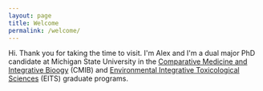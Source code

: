 ```yaml
---
layout: page
title: Welcome
permalink: /welcome/
---
```


Hi. Thank you for taking the time to visit. I'm Alex and I'm a dual major PhD candidate at Michigan State University in the [Comparative Medicine and Integrative Bioogy](http://cvm.msu.edu/future-students/graduate-programs/cmib) (CMIB) and [Environmental Integrative Toxicological Sciences](http://cit.msu.edu/training/doctoral_program.html) (EITS) graduate programs. 
